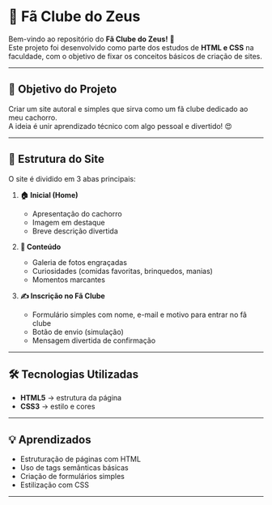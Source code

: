 # 🐶 Fã Clube do Zeus

Bem-vindo ao repositório do **Fã Clube do Zeus!** 🎉  
Este projeto foi desenvolvido como parte dos estudos de **HTML e CSS** na faculdade, com o objetivo de fixar os conceitos básicos de criação de sites.  

---

## 📌 Objetivo do Projeto
Criar um site autoral e simples que sirva como um fã clube dedicado ao meu cachorro.  
A ideia é unir aprendizado técnico com algo pessoal e divertido! 😍  

---

## 📂 Estrutura do Site
O site é dividido em 3 abas principais:

1. **🏠 Inicial (Home)**  
   - Apresentação do cachorro  
   - Imagem em destaque  
   - Breve descrição divertida  

2. **🐾 Conteúdo**  
   - Galeria de fotos engraçadas  
   - Curiosidades (comidas favoritas, brinquedos, manias)  
   - Momentos marcantes  

3. **✍️ Inscrição no Fã Clube**  
   - Formulário simples com nome, e-mail e motivo para entrar no fã clube  
   - Botão de envio (simulação)  
   - Mensagem divertida de confirmação  

---

## 🛠️ Tecnologias Utilizadas
- **HTML5** → estrutura da página  
- **CSS3** → estilo e cores  

---

## 💡 Aprendizados
- Estruturação de páginas com HTML  
- Uso de tags semânticas básicas  
- Criação de formulários simples  
- Estilização com CSS  

---
